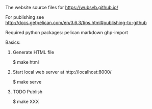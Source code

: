 The website source files for https://wubsyb.github.io/

For publishing see
http://docs.getpelican.com/en/3.6.3/tips.html#publishing-to-github

Required python packages: pelican markdown ghp-import

Basics:

1) Generate HTML file

    $ make html

2) Start local web server at http://localhost:8000/

    $ make serve



3) TODO Publish

    $ make XXX
